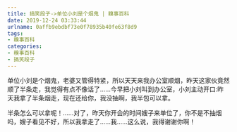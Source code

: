 ```yaml
---
title: 搞笑段子->单位小刘是个烟鬼 | 糗事百科
date: 2019-12-24 03:33:44
urlname: 0affb9ebdbf73e0f78935b40fe63f8d9
tags: 
- 糗事百科
categories:
- 糗事百科
- 搞笑段子
---
```

单位小刘是个烟鬼，老婆又管得特紧，所以天天来我办公室顺烟，昨天这家伙竟然顺了半条走，我觉得有点不像话了……今早把小刘叫到办公室，小刘主动开口:昨天我拿了半条烟走，现在还给你，我没抽啊，我半包可以拿。

半条怎么可以拿呢！……对了，昨天你开会的时间嫂子来单位了，你不是不抽烟吗，嫂子看见不好，所以我拿走了……我……这么说，我得谢谢你啊！


